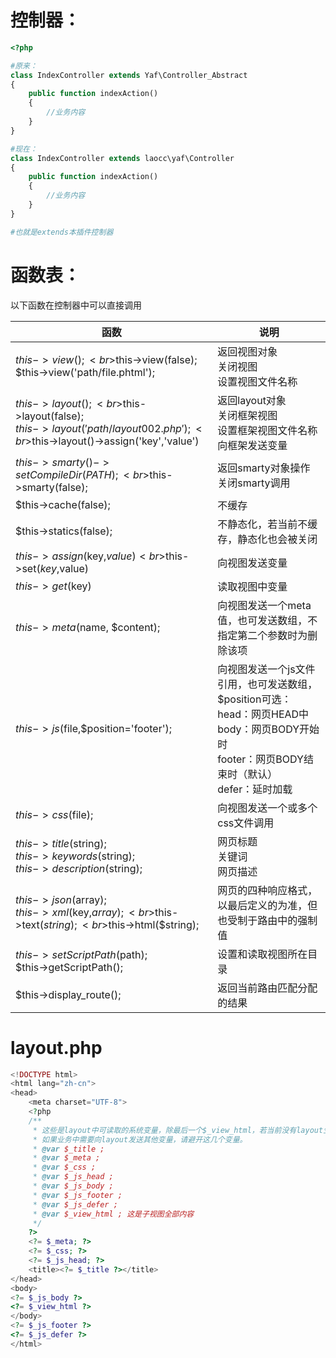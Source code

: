 
# 控制器：
```php
<?php

#原来：
class IndexController extends Yaf\Controller_Abstract
{
    public function indexAction()
    {
        //业务内容
    }
}

#现在：
class IndexController extends laocc\yaf\Controller
{
    public function indexAction()
    {
        //业务内容
    }
}

#也就是extends本插件控制器

```

# 函数表：
以下函数在控制器中可以直接调用

|函数|说明|
|---|---|
|$this->view();<br>$this->view(false);<br>$this->view('path/file.phtml');|返回视图对象<br>关闭视图<br>设置视图文件名称
|$this->layout();<br>$this->layout(false);<br>$this->layout('path/layout002.php');<br>$this->layout()->assign('key','value')|返回layout对象<br>关闭框架视图<br>设置框架视图文件名称<br>向框架发送变量
|$this->smarty()->setCompileDir(PATH);<br>$this->smarty(false);|返回smarty对象操作<br>关闭smarty调用
|$this->cache(false);|不缓存
|$this->statics(false);|不静态化，若当前不缓存，静态化也会被关闭
|$this->assign($key,$value)<br>$this->set($key,$value)|向视图发送变量
|$this->get($key)|读取视图中变量
|$this->meta($name, $content);|向视图发送一个meta值，也可发送数组，不指定第二个参数时为删除该项
|$this->js($file,$position='footer');|向视图发送一个js文件引用，也可发送数组，$position可选：<br>head：网页HEAD中<br>body：网页BODY开始时<br>footer：网页BODY结束时（默认）<br>defer：延时加载
|$this->css($file);|向视图发送一个或多个css文件调用
|$this->title($string);<br>$this->keywords($string);<br>$this->description($string);|网页标题<br>关键词<br>网页描述
|$this->json($array);<br>$this->xml($key,$array);<br>$this->text($string);<br>$this->html($string);|网页的四种响应格式，以最后定义的为准，但也受制于路由中的强制值
|$this->setScriptPath($path);<br>$this->getScriptPath();|设置和读取视图所在目录
|$this->display_route();|返回当前路由匹配分配的结果

# layout.php
```php
<!DOCTYPE html>
<html lang="zh-cn">
<head>
    <meta charset="UTF-8">
    <?php
    /**
     * 这些是layout中可读取的系统变量，除最后一个$_view_html，若当前没有layout生成，则这些变量会发送至子视图，也就是和控制器动作对应的原本的视图。
     * 如果业务中需要向layout发送其他变量，请避开这几个变量。 
     * @var $_title ;
     * @var $_meta ;
     * @var $_css ;
     * @var $_js_head ;
     * @var $_js_body ;
     * @var $_js_footer ;
     * @var $_js_defer ;
     * @var $_view_html ; 这是子视图全部内容
     */
    ?>
    <?= $_meta; ?>
    <?= $_css; ?>
    <?= $_js_head; ?>
    <title><?= $_title ?></title>
</head>
<body>
<?= $_js_body ?>
<?= $_view_html ?>
</body>
<?= $_js_footer ?>
<?= $_js_defer ?>
</html>
```